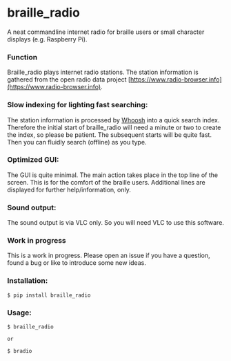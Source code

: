 # braille_radio

A neat commandline internet radio for braille users or small character displays (e.g. Raspberry Pi).

### Function

Braille_radio plays internet radio stations. The station information is gathered from
the open radio data project [https://www.radio-browser.info](https://www.radio-browser.info).

### Slow indexing for lighting fast searching:

The station information is processed by [Whoosh](https://whoosh.readthedocs.io/en/latest/intro.html) into a quick search index.
Therefore the initial start of braille_radio will need a minute or two to create the index, so please be patient. 
The subsequent starts will be quite fast. Then you can fluidly search (offline) as you type.

### Optimized GUI:

The GUI is quite minimal. The main action takes place in the top line of the screen. This is for the comfort of the braille users. 
Additional lines are displayed for further help/information, only.

### Sound output:

The sound output is via VLC only. So you will need VLC to use this software.

### Work in progress

This is a work in progress. Please open an issue if you have a question, found a bug or like to introduce some new ideas. 

### Installation:

    $ pip install braille_radio
    

### Usage:

    $ braille_radio
    
    or
    
    $ bradio
    

    






